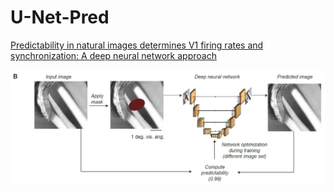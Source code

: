 # U-Net-Pred


[Predictability in natural images determines V1 firing rates and synchronization: A deep neural network approach](https://www.biorxiv.org/content/10.1101/2020.08.10.242958v1) 


<img src="U-Net-Pred.png" alt="hi" class="inline"/>
